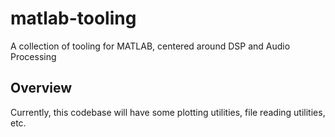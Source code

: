 # matlab-tooling
A collection of tooling for MATLAB, centered around DSP and Audio Processing

## Overview
Currently, this codebase will have some plotting utilities, file reading utilities, etc.
